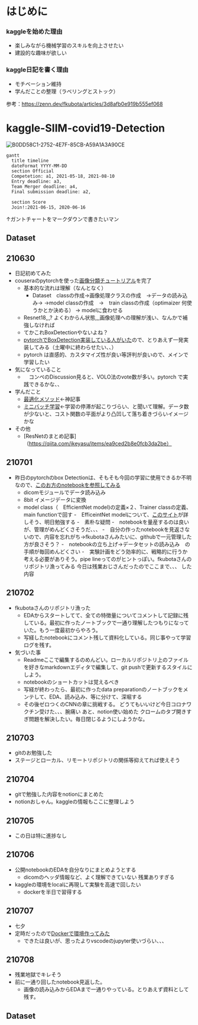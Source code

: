 #  はじめに
### kaggleを始めた理由
- 楽しみながら機械学習のスキルを向上させたい
- 建設的な趣味が欲しい

### kaggle日記を書く理由
- モチベーション維持
- 学んだことの整理（ラベリングとストック）

参考：https://zenn.dev/fkubota/articles/3d8afb0e919b555ef068

# kaggle-SIIM-covid19-Detection
![B0DD58C1-2752-4E7F-85CB-A59A1A3A90CE](https://user-images.githubusercontent.com/64478157/123980887-ddbbf200-d9fc-11eb-8677-ef24fb887df2.png)

```mermaid
gantt
  title timeline
  dateFormat YYYY-MM-DD
  section Official
  Competetion: a1, 2021-05-18, 2021-08-10
  Entry deadline: a3, 
  Team Merger deadline: a4, 
  Final submission deadline: a2, 

  section Score
  Join!:2021-06-15, 2020-06-16
```
↑ガントチャートをマークダウンで書きたいマン

## Dataset


## 210630
- 日記初めてみた
- couseraのpytorchを使った[画像分類チュートリアル](https://www.coursera.org/learn/covid-19-detection-x-ray/home/welcome)を完了
  - 基本的な流れは理解（なんとなく）
    - Dataset　classの作成→画像処理クラスの作成　→データの読み込み→ →model classの作成　→　train classの作成（optimaizer 何使うかとか決める） → modelに食わせる
  - Resnet18,,,? よくわからん状態,,,画像処理への理解が浅い、なんかで補強しなければ
  - てかこれBoxDetectionやないよね？
  - [pytorchでBoxDetection実装している人がいた](https://lsifrontend.hatenablog.com/entry/2019/12/20/195244)ので、とりあえず一発実装してみる（土曜中に終わらせたい、、）
  - pytorch は直感的、カスタマイズ性が良い等評判が良いので、メインで学習したい
- 気になっていること
  - 　コンペのDiscussion見ると、VOLO法のvote数が多い。pytorch で実践できるかな、、
- 学んだこと
  - [最適化メソッド](https://qiita.com/omiita/items/1735c1d048fe5f611f80)←神記事
  - [ミニバッチ学習](https://ai-trend.jp/basic-study/neural-network/sgd/)←学習の停滞が起こりづらい、と聞いて理解。データ数が少ないと、コスト関数の平面がより凸凹して落ち着きづらいイメージかな
- その他
  - [ResNetのまとめ記事]（https://qiita.com/ikeyasu/items/ea9ced2b8e0fcb3da2be）

## 210701
- 昨日のpytorchのbox Detectionは、そもそも今回の学習に使用できるか不明なので、[このお方のnotebookを参照してみる](https://www.kaggle.com/heyytanay/siim-pytorch-classification-only-training-effnets)
  - dicomモジュールでデータ読み込み
  - 8bit イメージデータに変換
  - model class（　EfficientNet model)の定義×２、Trainer classの定義、main functionで回す
    -　EfficeintNet  modelについて、[このサイト](https://qiita.com/Radley/items/e6cd148079468dbdb616)が詳しそう、明日勉強する
-　素朴な疑問
  -　notebookを量産するのは良いが、管理がめんどくさそうだ、、、
  -　自分の作ったnotebookを見返さないので、内容を忘れがち→fkubotaさんみたいに、githubで一元管理した方が良さそう？
  -　notebookの立ち上げ→データセットの読み込み　の手順が毎回めんどくさい
  -　実験計画をどう効率的に、戦略的に行うか考える必要がありそう。pipe lineってのがヒントっぽい。fkubotaさんのリポジトリ漁ってみる
  今日は残業おじさんだったのでここまで、、、
  した内容
## 210702
- fkubotaさんのリポジトリ漁った
  - EDAからスタートしてて、全ての特徴量についてコメントして記録に残している。最初に作ったノートブックで一通り理解したつもりになっていた。もう一度最初からやろう。
  - 写経したnotebookにコメント残して資料化している。同じ事やって学習ログを残す。
- 気づいた事
  - Readmeここで編集するのめんどい。ローカルリポジトリ上のファイルを好きなmarkdownエディタで編集して、git pushで更新するスタイルにしよう。
  - notebookのショートカットは覚えるべき
  - 写経が終わったら、最初に作ったdata preparationのノートブックをメンテして、EDA、読み込み、等に分けて、深堀する
  - その後ゼロつくのCNNの章に挑戦する。
   どうてもいいけど今日コロナワクチン受けた、、、腕痛い
    あと、notion使い始めた
    クロームのタブ開きすぎ問題を解決したい。毎日閉じるようにしようかな。
## 210703
- gitのお勉強した
- ステージとローカル、リモートリポジトリの関係等抑えてれば使えそう
## 210704
- gitで勉強した内容をnotionにまとめた
- notionおしゃん。kaggleの情報もここに整理しよう
## 210705
- この日は特に進捗なし
## 210706
- 公開notebookのEDAを自分なりにまとめようとする
	- dicomのヘッダ情報など、よく理解できていない
  	残業ありすぎる
- kaggleの環境をlocalに再現して実験を高速で回したい
	- dockerを半日で習得する

## 210707

- 七夕
- 定時だったので[Dockerで環境作ってみた](https://www.notion.so/Docker-9403bc842113451a93c95cafbfc5989d)
  - できたは良いが、思ったよりvscodeのjupyter使いづらい、、、

## 210708

- 残業地獄でキレそう
- 前に一通り回したnotebook見返した。
  - 画像の読み込みからEDAまで一通りやっている。とりあえず資料として残す。

## Dataset

